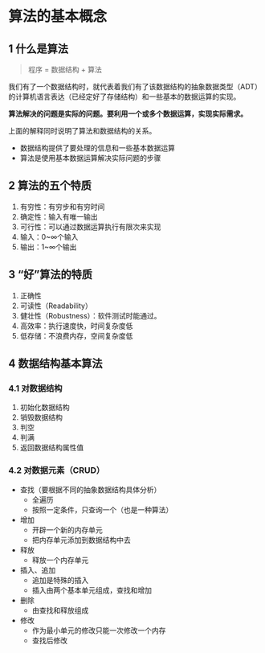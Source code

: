 # 算法的基本概念

## 1 什么是算法

> 程序 = 数据结构 + 算法

我们有了一个数据结构时，就代表着我们有了该数据结构的抽象数据类型（ADT）的计算机语言表达（已经定好了存储结构）和一些基本的数据运算的实现。

**算法解决的问题是实际的问题。要利用一个或多个数据运算，实现实际需求。**

上面的解释同时说明了算法和数据结构的关系。

* 数据结构提供了要处理的信息和一些基本数据运算
* 算法是使用基本数据运算解决实际问题的步骤

## 2 算法的五个特质

1. 有穷性：有穷步和有穷时间
2. 确定性：输入有唯一输出
3. 可行性：可以通过数据运算执行有限次来实现
4. 输入：0\~∞个输入
5. 输出：1\~∞个输出

## 3 “好”算法的特质

1. 正确性
2. 可读性（Readability）
3. 健壮性（Robustness）：软件测试时能通过。
4. 高效率：执行速度快，时间复杂度低
5. 低存储：不浪费内存，空间复杂度低

## 4 数据结构基本算法

### 4.1 对数据结构

1. 初始化数据结构
2. 销毁数据结构
3. 判空
4. 判满
5. 返回数据结构属性值

### 4.2 对数据元素（CRUD）

* 查找（要根据不同的抽象数据结构具体分析）
  * 全遍历
  * 按照一定条件，只查询一个（也是一种算法）
* 增加
  * 开辟一个新的内存单元
  * 把内存单元添加到数据结构中去
* 释放
  * 释放一个内存单元
* 插入、追加
  * 追加是特殊的插入
  * 插入由两个基本单元组成，查找和增加
* 删除
  * 由查找和释放组成
* 修改
  * 作为最小单元的修改只能一次修改一个内存
  * 查找后修改
